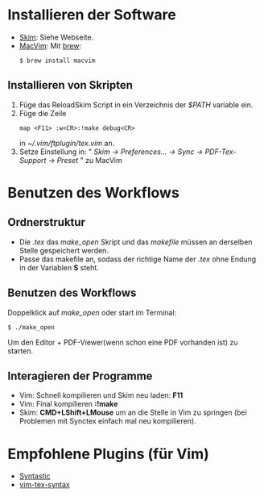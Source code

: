 # Installieren der Software
 - [Skim](https://sourceforge.net/projects/skim-app/):
     Siehe Webseite.
 - [MacVim](http://macvim-dev.github.io/macvim/):
     Mit [brew](https://brew.sh):
     ```
     $ brew install macvim
     ```

## Installieren von Skripten
 1. Füge das ReloadSkim Script in ein Verzeichnis der *$PATH* variable ein.
 1. Füge die Zeile
    ```vimscript 
    map <F11> :w<CR>:!make debug<CR>
    ```
    in *~/.vim/ftplugin/tex.vim* an.
 1. Setze Einstellung in: " *Skim -> Preferences... -> Sync -> PDF-Tex-Support -> 
    Preset* " zu MacVim

# Benutzen des Workflows
## Ordnerstruktur
 - Die *.tex* das  *make_open* Skript und das *makefile* müssen an derselben
Stelle gespeichert werden. 
 - Passe das makefile an, sodass der richtige Name der *.tex* ohne Endung in 
   der Variablen **S** steht.

## Benutzen des Workflows
Doppelklick auf *make_open* oder start im Terminal:
```
$ ./make_open
```
Um den Editor + PDF-Viewer(wenn schon eine PDF vorhanden ist) zu starten.
## Interagieren der Programme
 - Vim: Schnell kompilieren und Skim neu laden: **F11**
 - Vim: Final kompilieren **:!make**
 - Skim: **CMD+LShift+LMouse** um an die Stelle in Vim zu springen (bei Problemen
   mit Synctex einfach mal neu kompilieren).

# Empfohlene Plugins (für Vim)
 - [Syntastic](https://github.com/vim-syntastic/syntastic)
 - [vim-tex-syntax](https://github.com/gi1242/vim-tex-syntax)
